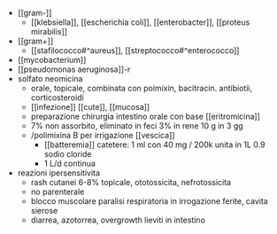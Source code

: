- [[gram-]]
	- [[klebsiella]], [[escherichia coli]], [[enterobacter]], [[proteus mirabilis]]
- [[gram+]]
	- [[stafilococco#^aureus]], [[streptococco#^enterococco]]
- [[mycobacterium]]
- [[pseudomonas aeruginosa]]-r
- solfato neomicina
	- orale, topicale, combinata con poimixin, bacitracin. antibiotii, corticosteroidi
	- [[infezione]] [[cute]], [[mucosa]]
	- preparazione chirurgia intestino orale con base [[eritromicina]]
	- 7% non assorbito, eliminato in feci 3% in rene 10 g in 3 gg
	- /polimixina B per irrigazione [[vescica]]
		- [[batteremia]] catetere: 1 ml con 40 mg / 200k unita in 1L 0.9 sodio cloride
		- 1 L/d continua
- reazioni ipersensitivita
	- rash cutanei 6-8% topicale, ototossicita, nefrotossicita
	- no parenterale
	- blocco muscolare paralisi respiratoria in irrogazione ferite, cavita sierose
	- diarrea, azotorrea, overgrowth lieviti in intestino